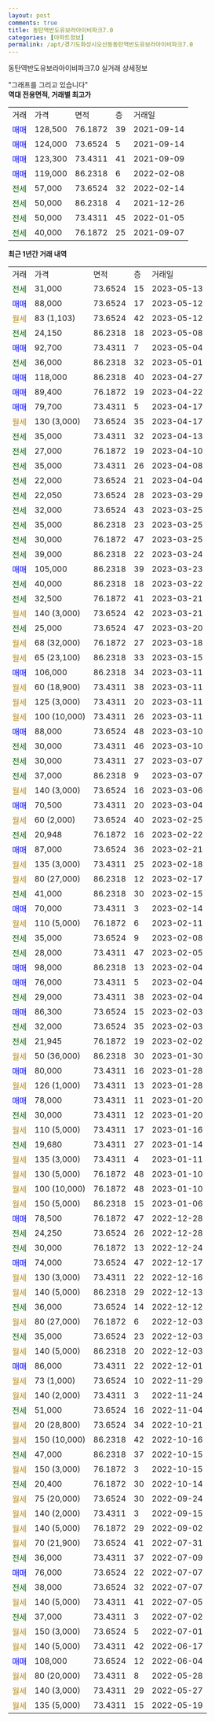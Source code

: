 ```yaml
---
layout: post
comments: true
title: 동탄역반도유보라아이비파크7.0
categories: [아파트정보]
permalink: /apt/경기도화성시오산동동탄역반도유보라아이비파크7.0
---
```


동탄역반도유보라아이비파크7.0 실거래 상세정보

<script type="text/javascript">
  google.charts.load('current', {'packages':['line', 'corechart']});
  google.charts.setOnLoadCallback(drawChart);

  function drawChart() {
    var data = new google.visualization.DataTable();
    data.addColumn('date', '거래일');
    data.addColumn('number', "매매");
    data.addColumn('number', "전세");
    data.addColumn('number', "전매");

    data.addRows([[new Date(Date.parse("2023-05-13")), null, 31000, null], [new Date(Date.parse("2023-05-12")), 88000, null, null], [new Date(Date.parse("2023-05-12")), null, null, null], [new Date(Date.parse("2023-05-08")), null, 24150, null], [new Date(Date.parse("2023-05-04")), 92700, null, null], [new Date(Date.parse("2023-05-01")), null, 36000, null], [new Date(Date.parse("2023-04-27")), 118000, null, null], [new Date(Date.parse("2023-04-22")), 89400, null, null], [new Date(Date.parse("2023-04-17")), 79700, null, null], [new Date(Date.parse("2023-04-17")), null, null, null], [new Date(Date.parse("2023-04-13")), null, 35000, null], [new Date(Date.parse("2023-04-10")), null, 27000, null], [new Date(Date.parse("2023-04-08")), null, 35000, null], [new Date(Date.parse("2023-04-04")), null, 22000, null], [new Date(Date.parse("2023-03-29")), null, 22050, null], [new Date(Date.parse("2023-03-25")), null, 32000, null], [new Date(Date.parse("2023-03-25")), null, 35000, null], [new Date(Date.parse("2023-03-25")), null, 30000, null], [new Date(Date.parse("2023-03-24")), null, 39000, null], [new Date(Date.parse("2023-03-23")), 105000, null, null], [new Date(Date.parse("2023-03-22")), null, 40000, null], [new Date(Date.parse("2023-03-21")), null, 32500, null], [new Date(Date.parse("2023-03-21")), null, null, null], [new Date(Date.parse("2023-03-20")), null, 25000, null], [new Date(Date.parse("2023-03-18")), null, null, null], [new Date(Date.parse("2023-03-15")), null, null, null], [new Date(Date.parse("2023-03-11")), 106000, null, null], [new Date(Date.parse("2023-03-11")), null, null, null], [new Date(Date.parse("2023-03-11")), null, null, null], [new Date(Date.parse("2023-03-11")), null, null, null], [new Date(Date.parse("2023-03-10")), 88000, null, null], [new Date(Date.parse("2023-03-10")), null, 30000, null], [new Date(Date.parse("2023-03-07")), null, 30000, null], [new Date(Date.parse("2023-03-07")), null, 37000, null], [new Date(Date.parse("2023-03-06")), null, null, null], [new Date(Date.parse("2023-03-04")), 70500, null, null], [new Date(Date.parse("2023-02-25")), null, null, null], [new Date(Date.parse("2023-02-22")), null, 20948, null], [new Date(Date.parse("2023-02-21")), 87000, null, null], [new Date(Date.parse("2023-02-18")), null, null, null], [new Date(Date.parse("2023-02-17")), null, null, null], [new Date(Date.parse("2023-02-15")), null, 41000, null], [new Date(Date.parse("2023-02-14")), 70000, null, null], [new Date(Date.parse("2023-02-11")), null, null, null], [new Date(Date.parse("2023-02-08")), null, 35000, null], [new Date(Date.parse("2023-02-05")), null, 28000, null], [new Date(Date.parse("2023-02-04")), 98000, null, null], [new Date(Date.parse("2023-02-04")), 76000, null, null], [new Date(Date.parse("2023-02-04")), null, 29000, null], [new Date(Date.parse("2023-02-03")), 86300, null, null], [new Date(Date.parse("2023-02-03")), null, 32000, null], [new Date(Date.parse("2023-02-02")), null, 21945, null], [new Date(Date.parse("2023-01-30")), null, null, null], [new Date(Date.parse("2023-01-28")), 80000, null, null], [new Date(Date.parse("2023-01-28")), null, null, null], [new Date(Date.parse("2023-01-20")), 78000, null, null], [new Date(Date.parse("2023-01-20")), null, 30000, null], [new Date(Date.parse("2023-01-16")), null, null, null], [new Date(Date.parse("2023-01-14")), null, 19680, null], [new Date(Date.parse("2023-01-11")), null, null, null], [new Date(Date.parse("2023-01-10")), null, null, null], [new Date(Date.parse("2023-01-10")), null, null, null], [new Date(Date.parse("2023-01-06")), null, null, null], [new Date(Date.parse("2022-12-28")), 78500, null, null], [new Date(Date.parse("2022-12-28")), null, 24250, null], [new Date(Date.parse("2022-12-24")), null, 30000, null], [new Date(Date.parse("2022-12-17")), 74000, null, null], [new Date(Date.parse("2022-12-16")), null, null, null], [new Date(Date.parse("2022-12-13")), null, null, null], [new Date(Date.parse("2022-12-12")), null, 36000, null], [new Date(Date.parse("2022-12-03")), null, null, null], [new Date(Date.parse("2022-12-03")), null, 35000, null], [new Date(Date.parse("2022-12-03")), null, null, null], [new Date(Date.parse("2022-12-01")), 86000, null, null], [new Date(Date.parse("2022-11-29")), null, null, null], [new Date(Date.parse("2022-11-24")), null, null, null], [new Date(Date.parse("2022-11-04")), null, 51000, null], [new Date(Date.parse("2022-10-21")), null, null, null], [new Date(Date.parse("2022-10-16")), null, null, null], [new Date(Date.parse("2022-10-15")), null, 47000, null], [new Date(Date.parse("2022-10-15")), null, null, null], [new Date(Date.parse("2022-10-14")), null, 20400, null], [new Date(Date.parse("2022-09-24")), null, null, null], [new Date(Date.parse("2022-09-15")), null, null, null], [new Date(Date.parse("2022-09-02")), null, null, null], [new Date(Date.parse("2022-07-31")), null, null, null], [new Date(Date.parse("2022-07-09")), null, 36000, null], [new Date(Date.parse("2022-07-07")), 76000, null, null], [new Date(Date.parse("2022-07-07")), null, 38000, null], [new Date(Date.parse("2022-07-05")), null, null, null], [new Date(Date.parse("2022-07-02")), null, 37000, null], [new Date(Date.parse("2022-07-01")), null, null, null], [new Date(Date.parse("2022-06-17")), null, null, null], [new Date(Date.parse("2022-06-04")), 108000, null, null], [new Date(Date.parse("2022-05-28")), null, null, null], [new Date(Date.parse("2022-05-27")), null, null, null], [new Date(Date.parse("2022-05-19")), null, null, null]]);

    var options = {
      hAxis: {
        format: 'yyyy/MM/dd'
      },    
      lineWidth: 0,
      pointsVisible: true,    
      title: '최근 1년간 유형별 실거래가 분포',
      legend: { position: 'bottom' }
    };

    var formatter = new google.visualization.NumberFormat({pattern:'###,###'} );
    formatter.format(data, 1);
    formatter.format(data, 2);
    
    setTimeout(function() {
        var chart = new google.visualization.LineChart(document.getElementById('columnchart_material'));
        chart.draw(data, (options));
        document.getElementById('loading').style.display = 'none';
    }, 200);
  }
</script>


<div id="loading" style="z-index:20; display: block; margin-left: 0px">"그래프를 그리고 있습니다"</div>
<div id="columnchart_material" style="width: 95%; margin-left: 0px; display: block"></div>
<!-- contents start -->
<b>역대 전용면적, 거래별 최고가</b>
<table class="sortable">
    <tr>
      <td>거래</td>
      <td>가격</td>
      <td>면적</td>
      <td>층</td>
      <td>거래일</td>
    </tr>
        <tr>
          <td><a style="color: blue">매매</a></td>
          <td>128,500</td>
          <td>76.1872</td>
          <td>39</td>
          <td>2021-09-14</td>
        </tr>            <tr>
          <td><a style="color: blue">매매</a></td>
          <td>124,000</td>
          <td>73.6524</td>
          <td>5</td>
          <td>2021-09-14</td>
        </tr>            <tr>
          <td><a style="color: blue">매매</a></td>
          <td>123,300</td>
          <td>73.4311</td>
          <td>41</td>
          <td>2021-09-09</td>
        </tr>            <tr>
          <td><a style="color: blue">매매</a></td>
          <td>119,000</td>
          <td>86.2318</td>
          <td>6</td>
          <td>2022-02-08</td>
        </tr>        
        <tr>
              <td><a style="color: darkgreen">전세</a></td>
              <td>57,000</td>
              <td>73.6524</td>
              <td>32</td>
              <td>2022-02-14</td>
            </tr>            <tr>
              <td><a style="color: darkgreen">전세</a></td>
              <td>50,000</td>
              <td>86.2318</td>
              <td>4</td>
              <td>2021-12-26</td>
            </tr>            <tr>
              <td><a style="color: darkgreen">전세</a></td>
              <td>50,000</td>
              <td>73.4311</td>
              <td>45</td>
              <td>2022-01-05</td>
            </tr>            <tr>
              <td><a style="color: darkgreen">전세</a></td>
              <td>40,000</td>
              <td>76.1872</td>
              <td>25</td>
              <td>2021-09-07</td>
            </tr>        
    
</table>

<b>최근 1년간 거래 내역</b>

<table class="sortable">
    <tr>
      <td>거래</td>
      <td>가격</td>
      <td>면적</td>
      <td>층</td>
      <td>거래일</td>
    </tr>
    <tr>
      <td><a style="color: darkgreen">전세</a></td>
      <td>31,000</td>
      <td>73.6524</td>
      <td>15</td>
      <td>2023-05-13</td>
    </tr>          <tr>
      <td><a style="color: blue">매매</a></td>
      <td>88,000</td>
      <td>73.6524</td>
      <td>17</td>
      <td>2023-05-12</td>
    </tr>          <tr>
      <td><a style="color: darkgoldenrod">월세</a></td>
      <td>83 (1,103)</td>
      <td>73.6524</td>
      <td>42</td>
      <td>2023-05-12</td>
    </tr>          <tr>
      <td><a style="color: darkgreen">전세</a></td>
      <td>24,150</td>
      <td>86.2318</td>
      <td>18</td>
      <td>2023-05-08</td>
    </tr>          <tr>
      <td><a style="color: blue">매매</a></td>
      <td>92,700</td>
      <td>73.4311</td>
      <td>7</td>
      <td>2023-05-04</td>
    </tr>          <tr>
      <td><a style="color: darkgreen">전세</a></td>
      <td>36,000</td>
      <td>86.2318</td>
      <td>32</td>
      <td>2023-05-01</td>
    </tr>          <tr>
      <td><a style="color: blue">매매</a></td>
      <td>118,000</td>
      <td>86.2318</td>
      <td>40</td>
      <td>2023-04-27</td>
    </tr>          <tr>
      <td><a style="color: blue">매매</a></td>
      <td>89,400</td>
      <td>76.1872</td>
      <td>19</td>
      <td>2023-04-22</td>
    </tr>          <tr>
      <td><a style="color: blue">매매</a></td>
      <td>79,700</td>
      <td>73.4311</td>
      <td>5</td>
      <td>2023-04-17</td>
    </tr>          <tr>
      <td><a style="color: darkgoldenrod">월세</a></td>
      <td>130 (3,000)</td>
      <td>73.6524</td>
      <td>35</td>
      <td>2023-04-17</td>
    </tr>          <tr>
      <td><a style="color: darkgreen">전세</a></td>
      <td>35,000</td>
      <td>73.4311</td>
      <td>32</td>
      <td>2023-04-13</td>
    </tr>          <tr>
      <td><a style="color: darkgreen">전세</a></td>
      <td>27,000</td>
      <td>76.1872</td>
      <td>19</td>
      <td>2023-04-10</td>
    </tr>          <tr>
      <td><a style="color: darkgreen">전세</a></td>
      <td>35,000</td>
      <td>73.4311</td>
      <td>26</td>
      <td>2023-04-08</td>
    </tr>          <tr>
      <td><a style="color: darkgreen">전세</a></td>
      <td>22,000</td>
      <td>73.6524</td>
      <td>21</td>
      <td>2023-04-04</td>
    </tr>          <tr>
      <td><a style="color: darkgreen">전세</a></td>
      <td>22,050</td>
      <td>73.6524</td>
      <td>28</td>
      <td>2023-03-29</td>
    </tr>          <tr>
      <td><a style="color: darkgreen">전세</a></td>
      <td>32,000</td>
      <td>73.6524</td>
      <td>43</td>
      <td>2023-03-25</td>
    </tr>          <tr>
      <td><a style="color: darkgreen">전세</a></td>
      <td>35,000</td>
      <td>86.2318</td>
      <td>23</td>
      <td>2023-03-25</td>
    </tr>          <tr>
      <td><a style="color: darkgreen">전세</a></td>
      <td>30,000</td>
      <td>76.1872</td>
      <td>47</td>
      <td>2023-03-25</td>
    </tr>          <tr>
      <td><a style="color: darkgreen">전세</a></td>
      <td>39,000</td>
      <td>86.2318</td>
      <td>22</td>
      <td>2023-03-24</td>
    </tr>          <tr>
      <td><a style="color: blue">매매</a></td>
      <td>105,000</td>
      <td>86.2318</td>
      <td>39</td>
      <td>2023-03-23</td>
    </tr>          <tr>
      <td><a style="color: darkgreen">전세</a></td>
      <td>40,000</td>
      <td>86.2318</td>
      <td>18</td>
      <td>2023-03-22</td>
    </tr>          <tr>
      <td><a style="color: darkgreen">전세</a></td>
      <td>32,500</td>
      <td>76.1872</td>
      <td>41</td>
      <td>2023-03-21</td>
    </tr>          <tr>
      <td><a style="color: darkgoldenrod">월세</a></td>
      <td>140 (3,000)</td>
      <td>73.6524</td>
      <td>42</td>
      <td>2023-03-21</td>
    </tr>          <tr>
      <td><a style="color: darkgreen">전세</a></td>
      <td>25,000</td>
      <td>73.6524</td>
      <td>47</td>
      <td>2023-03-20</td>
    </tr>          <tr>
      <td><a style="color: darkgoldenrod">월세</a></td>
      <td>68 (32,000)</td>
      <td>76.1872</td>
      <td>27</td>
      <td>2023-03-18</td>
    </tr>          <tr>
      <td><a style="color: darkgoldenrod">월세</a></td>
      <td>65 (23,100)</td>
      <td>86.2318</td>
      <td>33</td>
      <td>2023-03-15</td>
    </tr>          <tr>
      <td><a style="color: blue">매매</a></td>
      <td>106,000</td>
      <td>86.2318</td>
      <td>34</td>
      <td>2023-03-11</td>
    </tr>          <tr>
      <td><a style="color: darkgoldenrod">월세</a></td>
      <td>60 (18,900)</td>
      <td>73.4311</td>
      <td>38</td>
      <td>2023-03-11</td>
    </tr>          <tr>
      <td><a style="color: darkgoldenrod">월세</a></td>
      <td>125 (3,000)</td>
      <td>73.4311</td>
      <td>20</td>
      <td>2023-03-11</td>
    </tr>          <tr>
      <td><a style="color: darkgoldenrod">월세</a></td>
      <td>100 (10,000)</td>
      <td>73.4311</td>
      <td>26</td>
      <td>2023-03-11</td>
    </tr>          <tr>
      <td><a style="color: blue">매매</a></td>
      <td>88,000</td>
      <td>73.6524</td>
      <td>48</td>
      <td>2023-03-10</td>
    </tr>          <tr>
      <td><a style="color: darkgreen">전세</a></td>
      <td>30,000</td>
      <td>73.4311</td>
      <td>46</td>
      <td>2023-03-10</td>
    </tr>          <tr>
      <td><a style="color: darkgreen">전세</a></td>
      <td>30,000</td>
      <td>73.4311</td>
      <td>27</td>
      <td>2023-03-07</td>
    </tr>          <tr>
      <td><a style="color: darkgreen">전세</a></td>
      <td>37,000</td>
      <td>86.2318</td>
      <td>9</td>
      <td>2023-03-07</td>
    </tr>          <tr>
      <td><a style="color: darkgoldenrod">월세</a></td>
      <td>140 (3,000)</td>
      <td>73.6524</td>
      <td>16</td>
      <td>2023-03-06</td>
    </tr>          <tr>
      <td><a style="color: blue">매매</a></td>
      <td>70,500</td>
      <td>73.4311</td>
      <td>20</td>
      <td>2023-03-04</td>
    </tr>          <tr>
      <td><a style="color: darkgoldenrod">월세</a></td>
      <td>60 (2,000)</td>
      <td>73.6524</td>
      <td>40</td>
      <td>2023-02-25</td>
    </tr>          <tr>
      <td><a style="color: darkgreen">전세</a></td>
      <td>20,948</td>
      <td>76.1872</td>
      <td>16</td>
      <td>2023-02-22</td>
    </tr>          <tr>
      <td><a style="color: blue">매매</a></td>
      <td>87,000</td>
      <td>73.6524</td>
      <td>36</td>
      <td>2023-02-21</td>
    </tr>          <tr>
      <td><a style="color: darkgoldenrod">월세</a></td>
      <td>135 (3,000)</td>
      <td>73.4311</td>
      <td>25</td>
      <td>2023-02-18</td>
    </tr>          <tr>
      <td><a style="color: darkgoldenrod">월세</a></td>
      <td>80 (27,000)</td>
      <td>86.2318</td>
      <td>12</td>
      <td>2023-02-17</td>
    </tr>          <tr>
      <td><a style="color: darkgreen">전세</a></td>
      <td>41,000</td>
      <td>86.2318</td>
      <td>30</td>
      <td>2023-02-15</td>
    </tr>          <tr>
      <td><a style="color: blue">매매</a></td>
      <td>70,000</td>
      <td>73.4311</td>
      <td>3</td>
      <td>2023-02-14</td>
    </tr>          <tr>
      <td><a style="color: darkgoldenrod">월세</a></td>
      <td>110 (5,000)</td>
      <td>76.1872</td>
      <td>6</td>
      <td>2023-02-11</td>
    </tr>          <tr>
      <td><a style="color: darkgreen">전세</a></td>
      <td>35,000</td>
      <td>73.6524</td>
      <td>9</td>
      <td>2023-02-08</td>
    </tr>          <tr>
      <td><a style="color: darkgreen">전세</a></td>
      <td>28,000</td>
      <td>73.4311</td>
      <td>47</td>
      <td>2023-02-05</td>
    </tr>          <tr>
      <td><a style="color: blue">매매</a></td>
      <td>98,000</td>
      <td>86.2318</td>
      <td>13</td>
      <td>2023-02-04</td>
    </tr>          <tr>
      <td><a style="color: blue">매매</a></td>
      <td>76,000</td>
      <td>73.4311</td>
      <td>5</td>
      <td>2023-02-04</td>
    </tr>          <tr>
      <td><a style="color: darkgreen">전세</a></td>
      <td>29,000</td>
      <td>73.4311</td>
      <td>38</td>
      <td>2023-02-04</td>
    </tr>          <tr>
      <td><a style="color: blue">매매</a></td>
      <td>86,300</td>
      <td>73.6524</td>
      <td>15</td>
      <td>2023-02-03</td>
    </tr>          <tr>
      <td><a style="color: darkgreen">전세</a></td>
      <td>32,000</td>
      <td>73.6524</td>
      <td>35</td>
      <td>2023-02-03</td>
    </tr>          <tr>
      <td><a style="color: darkgreen">전세</a></td>
      <td>21,945</td>
      <td>76.1872</td>
      <td>19</td>
      <td>2023-02-02</td>
    </tr>          <tr>
      <td><a style="color: darkgoldenrod">월세</a></td>
      <td>50 (36,000)</td>
      <td>86.2318</td>
      <td>30</td>
      <td>2023-01-30</td>
    </tr>          <tr>
      <td><a style="color: blue">매매</a></td>
      <td>80,000</td>
      <td>73.4311</td>
      <td>16</td>
      <td>2023-01-28</td>
    </tr>          <tr>
      <td><a style="color: darkgoldenrod">월세</a></td>
      <td>126 (1,000)</td>
      <td>73.4311</td>
      <td>13</td>
      <td>2023-01-28</td>
    </tr>          <tr>
      <td><a style="color: blue">매매</a></td>
      <td>78,000</td>
      <td>73.4311</td>
      <td>11</td>
      <td>2023-01-20</td>
    </tr>          <tr>
      <td><a style="color: darkgreen">전세</a></td>
      <td>30,000</td>
      <td>73.4311</td>
      <td>12</td>
      <td>2023-01-20</td>
    </tr>          <tr>
      <td><a style="color: darkgoldenrod">월세</a></td>
      <td>110 (5,000)</td>
      <td>73.4311</td>
      <td>17</td>
      <td>2023-01-16</td>
    </tr>          <tr>
      <td><a style="color: darkgreen">전세</a></td>
      <td>19,680</td>
      <td>73.4311</td>
      <td>27</td>
      <td>2023-01-14</td>
    </tr>          <tr>
      <td><a style="color: darkgoldenrod">월세</a></td>
      <td>135 (3,000)</td>
      <td>73.4311</td>
      <td>4</td>
      <td>2023-01-11</td>
    </tr>          <tr>
      <td><a style="color: darkgoldenrod">월세</a></td>
      <td>130 (5,000)</td>
      <td>76.1872</td>
      <td>48</td>
      <td>2023-01-10</td>
    </tr>          <tr>
      <td><a style="color: darkgoldenrod">월세</a></td>
      <td>100 (10,000)</td>
      <td>76.1872</td>
      <td>48</td>
      <td>2023-01-10</td>
    </tr>          <tr>
      <td><a style="color: darkgoldenrod">월세</a></td>
      <td>150 (5,000)</td>
      <td>86.2318</td>
      <td>15</td>
      <td>2023-01-06</td>
    </tr>          <tr>
      <td><a style="color: blue">매매</a></td>
      <td>78,500</td>
      <td>76.1872</td>
      <td>47</td>
      <td>2022-12-28</td>
    </tr>          <tr>
      <td><a style="color: darkgreen">전세</a></td>
      <td>24,250</td>
      <td>73.6524</td>
      <td>26</td>
      <td>2022-12-28</td>
    </tr>          <tr>
      <td><a style="color: darkgreen">전세</a></td>
      <td>30,000</td>
      <td>76.1872</td>
      <td>13</td>
      <td>2022-12-24</td>
    </tr>          <tr>
      <td><a style="color: blue">매매</a></td>
      <td>74,000</td>
      <td>73.6524</td>
      <td>47</td>
      <td>2022-12-17</td>
    </tr>          <tr>
      <td><a style="color: darkgoldenrod">월세</a></td>
      <td>130 (3,000)</td>
      <td>73.4311</td>
      <td>22</td>
      <td>2022-12-16</td>
    </tr>          <tr>
      <td><a style="color: darkgoldenrod">월세</a></td>
      <td>140 (5,000)</td>
      <td>86.2318</td>
      <td>29</td>
      <td>2022-12-13</td>
    </tr>          <tr>
      <td><a style="color: darkgreen">전세</a></td>
      <td>36,000</td>
      <td>73.6524</td>
      <td>14</td>
      <td>2022-12-12</td>
    </tr>          <tr>
      <td><a style="color: darkgoldenrod">월세</a></td>
      <td>80 (27,000)</td>
      <td>76.1872</td>
      <td>6</td>
      <td>2022-12-03</td>
    </tr>          <tr>
      <td><a style="color: darkgreen">전세</a></td>
      <td>35,000</td>
      <td>73.6524</td>
      <td>23</td>
      <td>2022-12-03</td>
    </tr>          <tr>
      <td><a style="color: darkgoldenrod">월세</a></td>
      <td>140 (5,000)</td>
      <td>86.2318</td>
      <td>20</td>
      <td>2022-12-03</td>
    </tr>          <tr>
      <td><a style="color: blue">매매</a></td>
      <td>86,000</td>
      <td>73.4311</td>
      <td>22</td>
      <td>2022-12-01</td>
    </tr>          <tr>
      <td><a style="color: darkgoldenrod">월세</a></td>
      <td>73 (1,000)</td>
      <td>73.6524</td>
      <td>10</td>
      <td>2022-11-29</td>
    </tr>          <tr>
      <td><a style="color: darkgoldenrod">월세</a></td>
      <td>140 (2,000)</td>
      <td>73.4311</td>
      <td>3</td>
      <td>2022-11-24</td>
    </tr>          <tr>
      <td><a style="color: darkgreen">전세</a></td>
      <td>51,000</td>
      <td>73.6524</td>
      <td>16</td>
      <td>2022-11-04</td>
    </tr>          <tr>
      <td><a style="color: darkgoldenrod">월세</a></td>
      <td>20 (28,800)</td>
      <td>73.6524</td>
      <td>34</td>
      <td>2022-10-21</td>
    </tr>          <tr>
      <td><a style="color: darkgoldenrod">월세</a></td>
      <td>150 (10,000)</td>
      <td>86.2318</td>
      <td>42</td>
      <td>2022-10-16</td>
    </tr>          <tr>
      <td><a style="color: darkgreen">전세</a></td>
      <td>47,000</td>
      <td>86.2318</td>
      <td>37</td>
      <td>2022-10-15</td>
    </tr>          <tr>
      <td><a style="color: darkgoldenrod">월세</a></td>
      <td>150 (3,000)</td>
      <td>76.1872</td>
      <td>3</td>
      <td>2022-10-15</td>
    </tr>          <tr>
      <td><a style="color: darkgreen">전세</a></td>
      <td>20,400</td>
      <td>76.1872</td>
      <td>30</td>
      <td>2022-10-14</td>
    </tr>          <tr>
      <td><a style="color: darkgoldenrod">월세</a></td>
      <td>75 (20,000)</td>
      <td>73.6524</td>
      <td>30</td>
      <td>2022-09-24</td>
    </tr>          <tr>
      <td><a style="color: darkgoldenrod">월세</a></td>
      <td>140 (2,000)</td>
      <td>73.4311</td>
      <td>3</td>
      <td>2022-09-15</td>
    </tr>          <tr>
      <td><a style="color: darkgoldenrod">월세</a></td>
      <td>140 (5,000)</td>
      <td>76.1872</td>
      <td>29</td>
      <td>2022-09-02</td>
    </tr>          <tr>
      <td><a style="color: darkgoldenrod">월세</a></td>
      <td>70 (21,900)</td>
      <td>73.6524</td>
      <td>41</td>
      <td>2022-07-31</td>
    </tr>          <tr>
      <td><a style="color: darkgreen">전세</a></td>
      <td>36,000</td>
      <td>73.4311</td>
      <td>37</td>
      <td>2022-07-09</td>
    </tr>          <tr>
      <td><a style="color: blue">매매</a></td>
      <td>76,000</td>
      <td>73.6524</td>
      <td>22</td>
      <td>2022-07-07</td>
    </tr>          <tr>
      <td><a style="color: darkgreen">전세</a></td>
      <td>38,000</td>
      <td>73.6524</td>
      <td>32</td>
      <td>2022-07-07</td>
    </tr>          <tr>
      <td><a style="color: darkgoldenrod">월세</a></td>
      <td>140 (5,000)</td>
      <td>73.4311</td>
      <td>41</td>
      <td>2022-07-05</td>
    </tr>          <tr>
      <td><a style="color: darkgreen">전세</a></td>
      <td>37,000</td>
      <td>73.4311</td>
      <td>3</td>
      <td>2022-07-02</td>
    </tr>          <tr>
      <td><a style="color: darkgoldenrod">월세</a></td>
      <td>150 (3,000)</td>
      <td>73.6524</td>
      <td>5</td>
      <td>2022-07-01</td>
    </tr>          <tr>
      <td><a style="color: darkgoldenrod">월세</a></td>
      <td>140 (5,000)</td>
      <td>73.4311</td>
      <td>42</td>
      <td>2022-06-17</td>
    </tr>          <tr>
      <td><a style="color: blue">매매</a></td>
      <td>108,000</td>
      <td>73.6524</td>
      <td>12</td>
      <td>2022-06-04</td>
    </tr>          <tr>
      <td><a style="color: darkgoldenrod">월세</a></td>
      <td>80 (20,000)</td>
      <td>73.4311</td>
      <td>8</td>
      <td>2022-05-28</td>
    </tr>          <tr>
      <td><a style="color: darkgoldenrod">월세</a></td>
      <td>140 (3,000)</td>
      <td>73.4311</td>
      <td>29</td>
      <td>2022-05-27</td>
    </tr>          <tr>
      <td><a style="color: darkgoldenrod">월세</a></td>
      <td>135 (5,000)</td>
      <td>73.4311</td>
      <td>15</td>
      <td>2022-05-19</td>
    </tr>      </table>
<!-- contents end -->    

